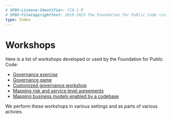 ```yaml
---
# SPDX-License-Identifier: CC0-1.0
# SPDX-FileCopyrightText: 2019-2023 The Foundation for Public Code <info@publiccode.net>
type: Index
---
```


# Workshops

Here is a list of workshops developed or used by the Foundation for Public Code:

* [Governance exercise](../supporting-codebase-governance/exercise/index.md)
* [Governance game](../supporting-codebase-governance/game/index.md)
* [Customized governance workshop](../supporting-codebase-governance/customized-governance-workshop/index.md)
* [Mapping risk and service level agreements](mapping-risk-and-service-level-agreements/index.md)
* [Mapping business models enabled by a codebase](mapping-business-models/index.md)

We perform these workshops in various settings and as parts of various activies.
